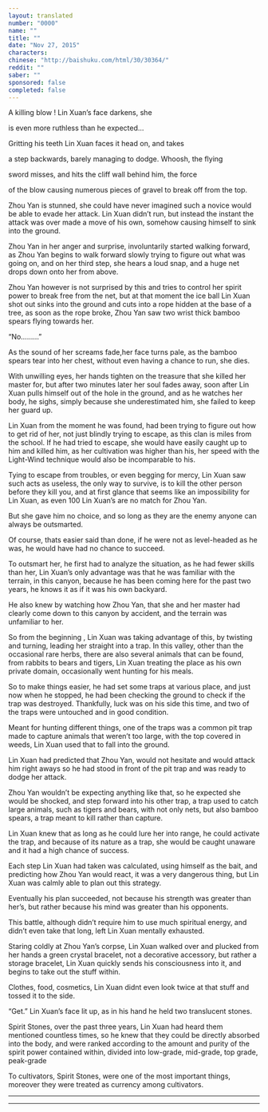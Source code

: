 ```yaml
---
layout: translated
number: "0000"
name: ""
title: ""
date: "Nov 27, 2015"
characters:
chinese: "http://baishuku.com/html/30/30364/"
reddit: ""
saber: ""
sponsored: false
completed: false
---
```


A killing blow ! Lin Xuan’s face darkens, she

is even more ruthless than he expected…

Gritting his teeth Lin Xuan faces it head on, and takes

a step backwards, barely managing to dodge. Whoosh, the flying

sword misses, and hits the cliff wall behind him, the force

of the blow causing numerous pieces of gravel to break off from the top.

Zhou Yan is stunned, she could have never imagined such a novice would be able to evade her attack. Lin Xuan didn’t run, but instead the instant the attack was over made a move of his own, somehow causing himself to sink into the ground.

Zhou Yan in her anger and surprise, involuntarily started walking forward, as  Zhou Yan begins to walk forward slowly trying to figure out what was going on, and on her third step, she hears a loud snap, and a huge net drops down onto her from above.

Zhou Yan however is not surprised by this and tries to control her spirit power to break free from the net, but at that moment  the ice ball Lin Xuan shot out sinks into the ground and cuts into a rope hidden at the base of a tree, as soon as the rope broke, Zhou Yan saw two wrist thick bamboo spears flying towards her.

“No………”

As the sound of her screams fade,her face turns pale, as the bamboo spears tear into her chest, without even having a chance to run, she dies.

With unwilling eyes, her hands tighten on the treasure that she killed her master for, but after two minutes later her soul fades away, soon after Lin Xuan pulls himself out of the hole in the ground, and as he watches her body, he sighs, simply because she underestimated him, she failed to keep her guard up.

Lin Xuan from the moment he was found, had been trying to figure out how to get rid of her, not just blindly trying to escape, as this clan is miles from the school. If he had tried to escape, she would have easily caught up to him and killed him, as her cultivation was higher than his, her speed with the Light-Wind technique would also be incomparable to his.

Tying to escape from troubles, or even begging for mercy, Lin Xuan saw such acts as useless, the only way to survive, is to kill the other person before they kill you, and at first glance that seems like an impossibility for Lin Xuan, as even 100 Lin Xuan’s are no match for Zhou Yan.

But she gave him no choice, and so long as they are the enemy anyone can always be outsmarted.

Of course, thats easier said than done, if he were not as level-headed as he was, he would have had no chance to succeed.

To outsmart her, he first had to analyze the situation, as he had fewer skills than her, Lin Xuan’s only advantage was that he was familiar with the terrain, in this canyon, because he has been coming here for the past two years, he knows it as if it was his own backyard.

He also knew by watching how Zhou Yan, that she and her master had clearly come down to this canyon by accident, and the terrain was unfamiliar to her.

So from the beginning , Lin Xuan was taking advantage of this, by twisting and turning, leading her straight into a trap. In this valley, other than the occasional rare herbs, there are also several animals that can be found, from rabbits to bears and tigers, Lin Xuan treating the place as his own private domain, occasionally went hunting for his meals.

So to make things easier, he had set some traps at various place, and just now when he stopped, he had been checking the ground to check if the trap was destroyed. Thankfully, luck was on his side this time, and two of the traps were untouched and in good condition.

Meant for hunting different things, one of the traps was a common pit trap made to capture animals that weren’t too large, with the top covered in weeds, Lin Xuan used that to fall into the ground.

Lin Xuan had predicted that Zhou Yan, would not hesitate and would attack him right aways so he had stood in front of the pit trap and was ready to dodge her attack.

Zhou Yan wouldn’t be expecting anything like that, so he expected she would be shocked, and step forward into his other trap, a trap used to catch large animals, such as tigers and bears, with not only nets, but also bamboo spears, a trap meant to kill rather than capture.

Lin Xuan knew that as long as he could lure her into range, he could activate the trap, and because of its nature as a trap, she would be caught unaware and it had a high chance of success.

Each step Lin Xuan had taken was calculated, using himself as the bait, and predicting how Zhou Yan would react, it was a very dangerous thing, but Lin Xuan was calmly able to plan out this strategy.

Eventually his plan succeeded, not because his strength was greater than her’s, but rather because his mind was greater than his opponents.

This battle, although didn’t require him to use much spiritual energy, and didn’t even take that long, left Lin Xuan mentally exhausted.

Staring coldly at Zhou Yan’s corpse, Lin Xuan walked over and plucked from her hands a green crystal bracelet, not a decorative accessory, but rather a storage bracelet, Lin Xuan quickly sends his consciousness into it, and begins to take out the stuff within.

Clothes, food, cosmetics, Lin Xuan didnt even look twice at that stuff and tossed it to the side.

“Get.” Lin Xuan’s face lit up, as in his hand he held two translucent stones.

Spirit Stones, over the past three years, Lin Xuan had heard them mentioned countless times, so he knew that they could be directly absorbed into the body, and were ranked according to the amount and purity of the spirit power contained within, divided into low-grade, mid-grade, top grade, peak-grade

To cultivators, Spirit Stones, were one of the most important things, moreover they were treated as currency among cultivators.

- - -
- - -

[^1]:
